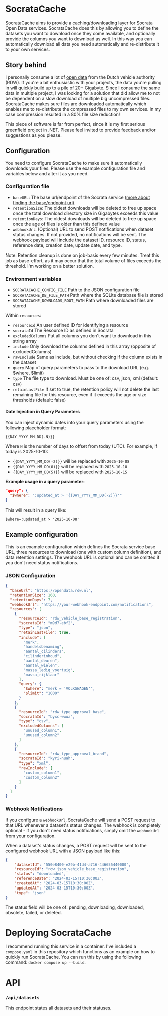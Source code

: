 # SocrataCache

SocrataCache aims to provide a caching/downloading layer for Socrata Open Data services.
SocrataCache does this by allowing you to define the datasets you want to download once they come available, and optionally provide the columns you want to download as well.
In this way you can automatically download all data you need automatically and re-distribute it to your own services.

## Story behind

I personally consume a lot of [open data](https://opendata.rdw.nl/) from the Dutch vehicle authority (RDW). 
If you're a bit enthusiastic with your projects, the data you're pulling in will quickly build up to a pile of 20+ Gigabyte. 
Since I consume the same data in multiple project, I was looking for a solution that did allow me to not be dependent on a slow download of multiple big uncompressed files. 
SocrataCache makes sure files are downloaded automatically which enables me to re-distribute the compressed files to my own services. In my case compression resulted in a 80% file size reduction!

This piece of software is far from perfect, since it is my first serious greenfield project in .NET. Please feel invited to provide feedback and/or suggestions as you please.

## Configuration

You need to configure SocrataCache to make sure it automatically downloads your files. Please use the example configuration file and variables below and alter it as you need.

### Configuration file

- `baseURL`: The base url/endpoint of the Socrata service ([more about finding the base/endpoint url](https://dev.socrata.com/consumers/getting-started.html)).
- `retentionSize`: The oldest downloads will be deleted to free up space once the total download directory size in Gigabytes exceeds this value
- `retentionDays`: The oldest downloads will be deleted to free up space once the age of files is older than this defined value
- `webhookUrl`: (Optional) URL to send POST notifications when dataset status changes. If not provided, no notifications will be sent. The webhook payload will include the dataset ID, resource ID, status, reference date, creation date, update date, and type.

Note: Retention cleanup is done on job-basis every few minutes. Treat this job as base-effort, as it may occur that the total volume of files exceeds the threshold. I'm working on a better solution.

### Environment variables

- `SOCRATACACHE_CONFIG_FILE` Path to the JSON configuration file
- `SOCRATACACHE_DB_FILE_PATH` Path where the SQLite database file is stored
- `SOCRATACACHE_DOWNLOADS_ROOT_PATH` Path where downloaded files are stored

Within `resources`:

- `resourceId` An user defined ID for identifying a resource
- `socrataId` The Resource ID as defined in Socrata 
- `excludedColumns` Put all columns you don't want to download in this string array
- `include` Only download the columns defined in this array (opposite of excludedColumns)
- `rawInclude` Same as include, but without checking if the column exists in the dataset
- `query` Map of query parameters to pass to the download URL (e.g. $where, $limit)
- `type` The file type to download. Must be one of: csv, json, xml (default: csv)
- `retainLastFile` If set to true, the retention policy will not delete the last remaining file for this resource, even if it exceeds the age or size thresholds (default: false)

#### Date Injection in Query Parameters

You can inject dynamic dates into your query parameters using the following placeholder format:

```
{{DAY_YYYY_MM_DD(-N)}}
```

Where `N` is the number of days to offset from today (UTC). For example, if today is 2025-10-10:

- `{{DAY_YYYY_MM_DD(-2)}}` will be replaced with `2025-10-08`
- `{{DAY_YYYY_MM_DD(0)}}` will be replaced with `2025-10-10`
- `{{DAY_YYYY_MM_DD(5)}}` will be replaced with `2025-10-15`

**Example usage in a query parameter:**

```json
"query": {
  "$where": ":updated_at > '{{DAY_YYYY_MM_DD(-2)}}'"
}
```

This will result in a query like:

```
$where=:updated_at > '2025-10-08'
```

## Example configuration 

This is an example configuration which defines the Socrata service base URL, three resources to download (one with custom column definition), and data retention settings. The webhook URL is optional and can be omitted if you don't need status notifications.

### JSON Configuration

```json
{
  "baseUrl": "https://opendata.rdw.nl",
  "retentionSize": 160,
  "retentionDays": 7,
  "webhookUrl": "https://your-webhook-endpoint.com/notifications",
  "resources": [
    {
      "resourceId": "rdw_vehicle_base_registration",
      "socrataId": "m9d7-ebf2",
      "type": "json",
      "retainLastFile": true,
      "include": [
        "merk",
        "handelsbenaming",
        "aantal_cilinders",
        "cilinderinhoud",
        "aantal_deuren",
        "aantal_wielen",
        "massa_ledig_voertuig",
        "massa_rijklaar"
      ],
      "query": {
        "$where": "merk = 'VOLKSWAGEN'",
        "$limit": "1000"
      }
    },
    {
      "resourceId": "rdw_type_approval_base",
      "socrataId": "byxc-wwua",
      "type": "csv",
      "excludedColumns": [
        "unused_column1",
        "unused_column2"
      ]
    },
    {
      "resourceId": "rdw_type_approval_brand",
      "socrataId": "kyri-nuah",
      "type": "xml",
      "rawInclude": [
        "custom_column1",
        "custom_column2"
      ]
    }
  ]
}
```

### Webhook Notifications

If you configure a `webhookUrl`, SocrataCache will send a POST request to that URL whenever a dataset's status changes. The webhook is completely optional - if you don't need status notifications, simply omit the `webhookUrl` from your configuration.

When a dataset's status changes, a POST request will be sent to the configured webhook URL with a JSON payload like this:

```json
{
    "datasetId": "550e8400-e29b-41d4-a716-446655440000",
    "resourceId": "rdw_json_vehicle_base_registration",
    "status": "downloaded",
    "referenceDate": "2024-03-15T10:30:00Z",
    "createdAt": "2024-03-15T10:30:00Z",
    "updatedAt": "2024-03-15T10:30:00Z",
    "type": "json"
}
```

The status field will be one of: pending, downloading, downloaded, obsolete, failed, or deleted.

# Deploying SocrataCache

I recommend running this service in a container. I've included a `compose.yaml` in this repository which functions as an example on how to quickly run SocrataCache. You can run this by using the following command: `docker compose up --build`.

# API

### `/api/datasets`
This endpoint states all datasets and their statuses.